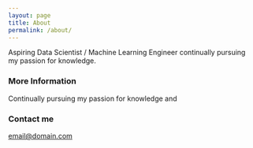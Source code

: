 ```yaml
---
layout: page
title: About
permalink: /about/
---
```


Aspiring Data Scientist / Machine Learning Engineer continually pursuing my passion for knowledge.

### More Information

Continually pursuing my passion for knowledge and 

### Contact me

[email@domain.com](mailto:email@domain.com)

